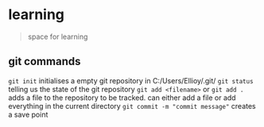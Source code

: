 # learning 

> space for learning

## git commands

`git init` initialises a empty git repository in C:/Users/Ellioy/.git/
`git status` telling us the state of the git repository
`git add <filename>` or `git add . ` adds a file to the repository to be tracked. can either add a file or add everything in the current directory
`git commit -m "commit message"` creates a save point 